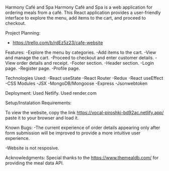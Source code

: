 Harmony Café and Spa
Harmony Café and Spa is a web application for ordering meals from a café. This React application provides a user-friendly interface to explore the menu, add items to the cart, and proceed to checkout.

Project Planning:
- https://trello.com/b/rdEz5z23/cafe-website


Features:
-Explore the menu by categories.
-Add items to the cart.
-View and manage the cart.
-Proceed to checkout and enter customer details.
-View order details and receipt.
-Footer section.
-Header section.
-Login page.
-Register page.
-Profile page.

Technologies Used:
-React useState
-React Router
-Redux
-React useEffect
-CSS Modules
-JSX
-MongoDB/Mongoose
-Express
-Jsonwebtoken


Deployment:
Used Netlify.
Used render.com

Setup/Instalation Requirements:

To view the website,
copy the link https://vocal-piroshki-bd92ac.netlify.app/ paste it to your browser and load it.

Known Bugs:
-The current experience of order details appearing only after form submission will be improved to provide a more intuitive user experience.

-Website is not resposive. 

Acknowledgments:
Special thanks to the https://www.themealdb.com/ for providing the meal data API.